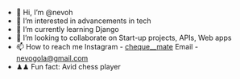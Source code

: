 - 👋 Hi, I’m @nevoh
- 👀 I’m interested in advancements in tech
- 🌱 I’m currently learning Django
- 💞️ I’m looking to collaborate on Start-up projects, APIs, Web apps
- 📫 How to reach me Instagram - [cheque__mate](https://www.instagram.com/cheque__mate) Email - [nevogola@gmail.com](nevogola@gmail.com)
- ♟♟ Fun fact: Avid chess player

<!---
nevoh/nevoh is a ✨ special ✨ repository because its `README.md` (this file) appears on your GitHub profile.
You can click the Preview link to take a look at your changes.
--->

